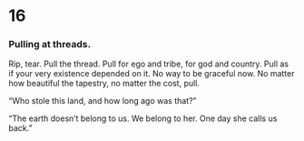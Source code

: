 # 16

### Pulling at threads.

Rip, tear. Pull the thread. Pull for ego and tribe, for god and country. Pull as if your very existence depended on it. No way to be graceful now. No matter how beautiful the tapestry, no matter the cost, pull.

“Who stole this land, and how long ago was that?”

“The earth doesn’t belong to us. We belong to her. One day she calls us back.”